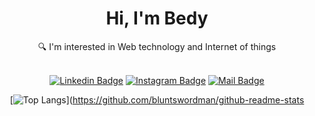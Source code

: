 <div align="center">
  <h1> Hi, I'm Bedy </h1>
  🔍 I'm interested in Web technology and Internet of things
</div>
<br>
<div align="center">

  [![Linkedin Badge](https://img.shields.io/badge/-bedy-0e76a8?style=flat&labelColor=0e76a8&logo=linkedin&logoColor=white)](https://www.linkedin.com/in/bedy-b-wijaya/)
  [![Instagram Badge](https://img.shields.io/badge/-@_brln.by-e84393?style=flat&labelColor=e84393&logo=instagram&logoColor=white)](https://www.instagram.com/_brln.by/)
  [![Mail Badge](https://img.shields.io/badge/-bedybriliantwijaya-c0392b?style=flat&labelColor=c0392b&logo=gmail&logoColor=white)](mailto:wijaya.bedybriliant@gmail.com)
</div>

<!--
[![Top Langs](https://github-readme-stats.vercel.app/api/top-langs/?username=bluntswordman&langs_count=8)](https://github.com/bluntswordman/github-readme-stats)
-->
<div align="center"> 

  [![Top Langs](https://github-readme-stats.vercel.app/api/top-langs/?username=bluntswordman&layout=compact)](https://github.com/bluntswordman/github-readme-stats
  
  
<div> 

